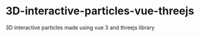 # 3D-interactive-particles-vue-threejs
3D interactive particles made using vue 3 and threejs library
